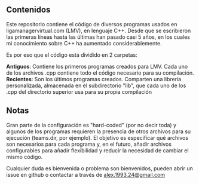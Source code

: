 ## Contenidos

Este repositorio contiene el código de diversos programas usados en ligamanagervirtual.com (LMV), en lenguaje C++.
Desde que se escribieron las primeras líneas hasta las últimas han pasado casi 5 años, en los cuales mi conocimiento sobre C++ ha aumentado considerablemente.

Es por eso que el código está dividido en 2 carpetas:

**Antiguos**: Contiene los primeros programas creados para LMV. Cada uno de los archivos .cpp contiene todo el código necesario para su compilación.
**Recientes**: Son los últimos programas creados. Comparten una librería personalizada, almacenada en el subdirectorio "lib", que cada uno de los .cpp del directorio superior usa para su propia compilación

## Notas

Gran parte de la configuración es "hard-coded" (por no decir toda) y algunos de los programas requieren la presencia de otros archivos para su ejecución (teams.dir, por ejemplo). El objetivo es especificar qué archivos son necesarios para cada programa y, en el futuro, añadir archivos configurables para añadir flexibilidad y reducir la necesidad de cambiar el mismo código.

Cualquier duda es bienvenida o problema son bienvenidos, pueden abrir un issue en github o contactar a través de alex.1993.24@gmail.com